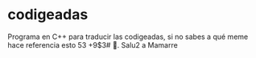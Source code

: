 # codigeadas
Programa en C++ para traducir las codigeadas, si no sabes a qué meme hace referencia esto 53 +9$3# 👀. Salu2 a Mamarre
